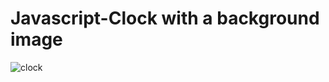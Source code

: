 # Javascript-Clock with a background image
<img src="https://cristianescalera.com/images/jsclock.png" alt="clock">
